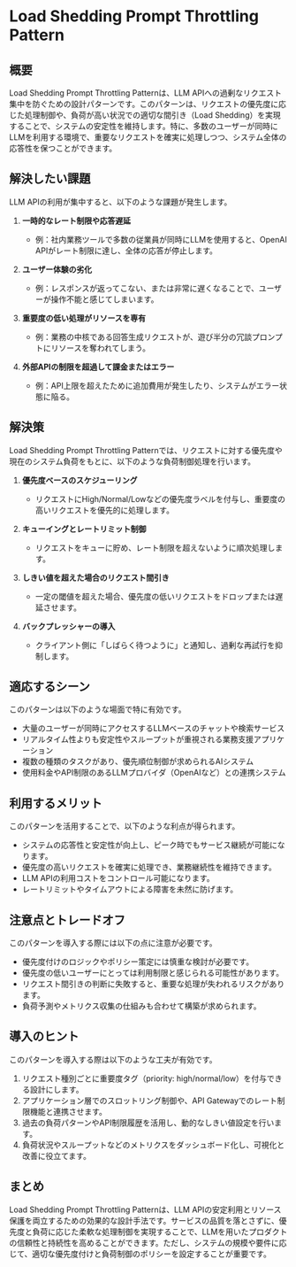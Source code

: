 # Load Shedding Prompt Throttling Pattern

## 概要
Load Shedding Prompt Throttling Patternは、LLM APIへの過剰なリクエスト集中を防ぐための設計パターンです。このパターンは、リクエストの優先度に応じた処理制御や、負荷が高い状況での適切な間引き（Load Shedding）を実現することで、システムの安定性を維持します。特に、多数のユーザーが同時にLLMを利用する環境で、重要なリクエストを確実に処理しつつ、システム全体の応答性を保つことができます。

## 解決したい課題
LLM APIの利用が集中すると、以下のような課題が発生します。

1. **一時的なレート制限や応答遅延**
   - 例：社内業務ツールで多数の従業員が同時にLLMを使用すると、OpenAI APIがレート制限に達し、全体の応答が停止します。

2. **ユーザー体験の劣化**
   - 例：レスポンスが返ってこない、または非常に遅くなることで、ユーザーが操作不能と感じてしまいます。

3. **重要度の低い処理がリソースを専有**
   - 例：業務の中核である回答生成リクエストが、遊び半分の冗談プロンプトにリソースを奪われてしまう。

4. **外部APIの制限を超過して課金またはエラー**
   - 例：API上限を超えたために追加費用が発生したり、システムがエラー状態に陥る。

## 解決策
Load Shedding Prompt Throttling Patternでは、リクエストに対する優先度や現在のシステム負荷をもとに、以下のような負荷制御処理を行います。

1. **優先度ベースのスケジューリング**
   - リクエストにHigh/Normal/Lowなどの優先度ラベルを付与し、重要度の高いリクエストを優先的に処理します。

2. **キューイングとレートリミット制御**
   - リクエストをキューに貯め、レート制限を超えないように順次処理します。

3. **しきい値を超えた場合のリクエスト間引き**
   - 一定の閾値を超えた場合、優先度の低いリクエストをドロップまたは遅延させます。

4. **バックプレッシャーの導入**
   - クライアント側に「しばらく待つように」と通知し、過剰な再試行を抑制します。

## 適応するシーン
このパターンは以下のような場面で特に有効です。

- 大量のユーザーが同時にアクセスするLLMベースのチャットや検索サービス
- リアルタイム性よりも安定性やスループットが重視される業務支援アプリケーション
- 複数の種類のタスクがあり、優先順位制御が求められるAIシステム
- 使用料金やAPI制限のあるLLMプロバイダ（OpenAIなど）との連携システム

## 利用するメリット
このパターンを活用することで、以下のような利点が得られます。

- システムの応答性と安定性が向上し、ピーク時でもサービス継続が可能になります。
- 優先度の高いリクエストを確実に処理でき、業務継続性を維持できます。
- LLM APIの利用コストをコントロール可能になります。
- レートリミットやタイムアウトによる障害を未然に防げます。

## 注意点とトレードオフ
このパターンを導入する際には以下の点に注意が必要です。

- 優先度付けのロジックやポリシー策定には慎重な検討が必要です。
- 優先度の低いユーザーにとっては利用制限と感じられる可能性があります。
- リクエスト間引きの判断に失敗すると、重要な処理が失われるリスクがあります。
- 負荷予測やメトリクス収集の仕組みも合わせて構築が求められます。

## 導入のヒント
このパターンを導入する際は以下のような工夫が有効です。

1. リクエスト種別ごとに重要度タグ（priority: high/normal/low）を付与できる設計にします。
2. アプリケーション層でのスロットリング制御や、API Gatewayでのレート制限機能と連携させます。
3. 過去の負荷パターンやAPI制限履歴を活用し、動的なしきい値設定を行います。
4. 負荷状況やスループットなどのメトリクスをダッシュボード化し、可視化と改善に役立てます。

## まとめ
Load Shedding Prompt Throttling Patternは、LLM APIの安定利用とリソース保護を両立するための効果的な設計手法です。サービスの品質を落とさずに、優先度と負荷に応じた柔軟な処理制御を実現することで、LLMを用いたプロダクトの信頼性と持続性を高めることができます。ただし、システムの規模や要件に応じて、適切な優先度付けと負荷制御のポリシーを設定することが重要です。
